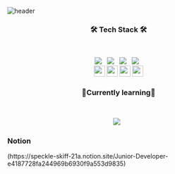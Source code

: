 <!--
**JungHyunMoon/JungHyunMoon** is a ✨ _special_ ✨ repository because its `README.md` (this file) appears on your GitHub profile.

Here are some ideas to get you started:

- 🔭 I’m currently working on ...
- 🌱 I’m currently learning ...
- 👯 I’m looking to collaborate on ...
- 🤔 I’m looking for help with ...
- 💬 Ask me about ...
- 📫 How to reach me: ...
- 😄 Pronouns: ...
- ⚡ Fun fact: ...
-->

![header](https://capsule-render.vercel.app/api?type=waving&color=auto&height=300&section=header&text=JungHyunMoon&fontSize=30)

<h3 align="center"><b>🛠 Tech Stack 🛠</b></h3>
</br>
<p align="center">
<img src="https://img.shields.io/badge/HTML5-E34F26?style=flat-square&logo=HTML5&logoColor=white"/></a> &nbsp
<img src="https://img.shields.io/badge/CSS3-1572B6?style=flat-square&logo=CSS3&logoColor=white"/></a> &nbsp
<img src="https://img.shields.io/badge/JavaScript-F7DF1E?style=flat-square&logo=JavaScript&logoColor=white"/></a> &nbsp
<img src="https://img.shields.io/badge/MySQL-4479A1?style=flat-square&logo=MySQL&logoColor=white"/></a> &nbsp 

<br>
<img src="https://img.shields.io/badge/Java-89A426?style=for-the-badge&logo=java&logoColor=white" height="25" /> 
<img src="https://img.shields.io/badge/jQuery-D17001?style=for-the-badge&logo=jquery&logoColor=white" height="25" /> 
<img src="https://img.shields.io/badge/R-2C2D72?style=for-the-badge&logo=R&logoColor=white" height="25" />


<!-- 응애 -->
<img src="https://img.shields.io/badge/Python-3776AB?style=for-the-badge&logo=python&logoColor=white" height="25" />

<h3 align="center"><b>🌱Currently learning🌱</b></h3>
</br>
<p align="center">
<img src="https://img.shields.io/badge/Tableau-E97627?style=flat-square&logo=Tableau&logoColor=white"/></a> &nbsp

<h3>Notion</h3>
(https://speckle-skiff-21a.notion.site/Junior-Developer-e4187728fa244969b6930f9a553d9835)
